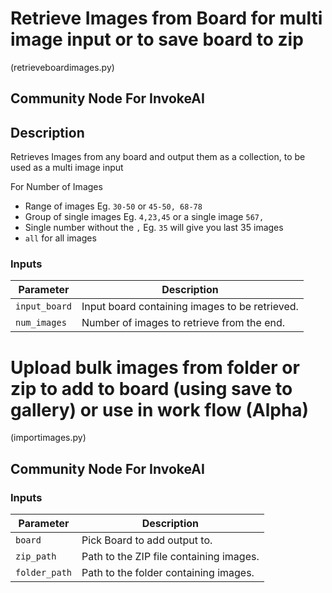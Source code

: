 # Retrieve Images from Board for multi image input or to save board to zip
(retrieveboardimages.py)

## Community Node For InvokeAI

## Description
Retrieves Images from any board and output them as a collection, to be used as a multi image input

For Number of Images
* Range of images Eg. `30-50` or `45-50, 68-78`
* Group of single images Eg. `4,23,45` or a single image `567,`
* Single number without the `,` Eg. `35` will give you last 35 images
* `all` for all images

### Inputs
| Parameter     | Description                                 
|---------------|---------------------------------------------|
| `input_board`  | Input board containing images to be retrieved.|
| `num_images` | Number of images to retrieve from the end.|


# Upload bulk images from folder or zip to add to board (using save to gallery) or use in work flow (Alpha)
(importimages.py)

## Community Node For InvokeAI

### Inputs
| Parameter     | Description                                 
|---------------|---------------------------------------------|
| `board` | Pick Board to add output to.|
| `zip_path`  | Path to the ZIP file containing images.|
| `folder_path` | Path to the folder containing images.|

